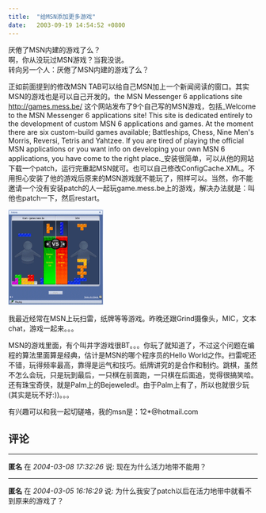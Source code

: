 ```yaml
---
title:  "给MSN添加更多游戏"
date:   2003-09-19 14:54:52 +0800
---
```


厌倦了MSN内建的游戏了么？  
啊，你从没玩过MSN游戏？当我没说。  
转向另一个人：厌倦了MSN内建的游戏了么？  

正如前面提到的修改MSN TAB可以给自己MSN加上一个新闻阅读的窗口。其实MSN的游戏也是可以自己开发的。the MSN Messenger 6 applications site http://games.mess.be/ 这个网站发布了9个自己写的MSN游戏，包括_Welcome to the MSN Messenger 6 applications site! This site is dedicated entirely to the development of custom MSN 6 applications and games. At the moment there are six custom-build games available; Battleships, Chess, Nine Men's Morris, Reversi, Tetris and Yahtzee. If you are tired of playing the official MSN applications or you want info on developing your own MSN 6 applications, you have come to the right place._安装很简单，可以从他的网站下载一个patch，运行完重起MSN就可。也可以自己修改ConfigCache.XML。不用担心安装了他的游戏后原来的MSN游戏就不能玩了，照样可以。当然，你不能邀请一个没有安装patch的人一起玩game.mess.be上的游戏，解决办法就是：叫他也patch一下，然后restart。  

![](/images/2011/msn6/msngamemess.gif)  

我最近经常在MSN上玩扫雷，纸牌等等游戏。昨晚还跟Grind摄像头，MIC，文本chat，游戏一起来。。。  

MSN的游戏里面，有个叫井字游戏很BT。。。你玩了就知道了，不过这个问题在编程的算法里面算是经典，估计是MSN的哪个程序员的Hello World之作。扫雷呢还不错，玩得频率最高，靠得是运气和技巧。纸牌讲究的是合作和制约。跳棋，虽然不怎么会玩，只是玩到最后，一只棋在前面跑，一只棋在后面追，觉得很搞笑哈。还有珠宝奇侠，就是Palm上的Bejeweled!。由于Palm上有了，所以也就很少玩(其实是玩不好:))。。。  

有兴趣可以和我一起切磋咯，我的msn是：12*@hotmail.com  


## 评论

*****
**匿名** 在 *2004-03-08 17:32:26* 说: 现在为什么活力地带不能用？

*****
**匿名** 在 *2004-03-05 16:16:29* 说: 为什么我安了patch以后在活力地带中就看不到原来的游戏了？

